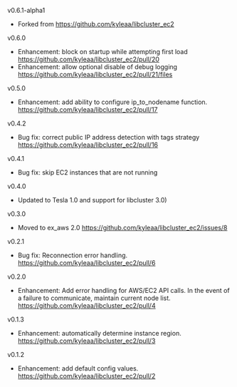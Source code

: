 v0.6.1-alpha1
- Forked from https://github.com/kyleaa/libcluster_ec2

v0.6.0
- Enhancement: block on startup while attempting first load https://github.com/kyleaa/libcluster_ec2/pull/20
- Enhancement: allow optional disable of debug logging https://github.com/kyleaa/libcluster_ec2/pull/21/files

v0.5.0
- Enhancement: add ability to configure ip_to_nodename function. https://github.com/kyleaa/libcluster_ec2/pull/17

v0.4.2
- Bug fix: correct public IP address detection with tags strategy https://github.com/kyleaa/libcluster_ec2/pull/16

v0.4.1
- Bug fix: skip EC2 instances that are not running

v0.4.0
- Updated to Tesla 1.0 and support for libcluster 3.0)

v0.3.0
- Moved to ex_aws 2.0 https://github.com/kyleaa/libcluster_ec2/issues/8

v0.2.1
- Bug fix: Reconnection error handling. https://github.com/kyleaa/libcluster_ec2/pull/6

v0.2.0
- Enhancement: Add error handling for AWS/EC2 API calls. In the event of a failure to communicate, maintain current node list. https://github.com/kyleaa/libcluster_ec2/pull/4

v0.1.3
- Enhancement: automatically determine instance region.  https://github.com/kyleaa/libcluster_ec2/pull/3

v0.1.2
- Enhancement: add default config values.  https://github.com/kyleaa/libcluster_ec2/pull/2
